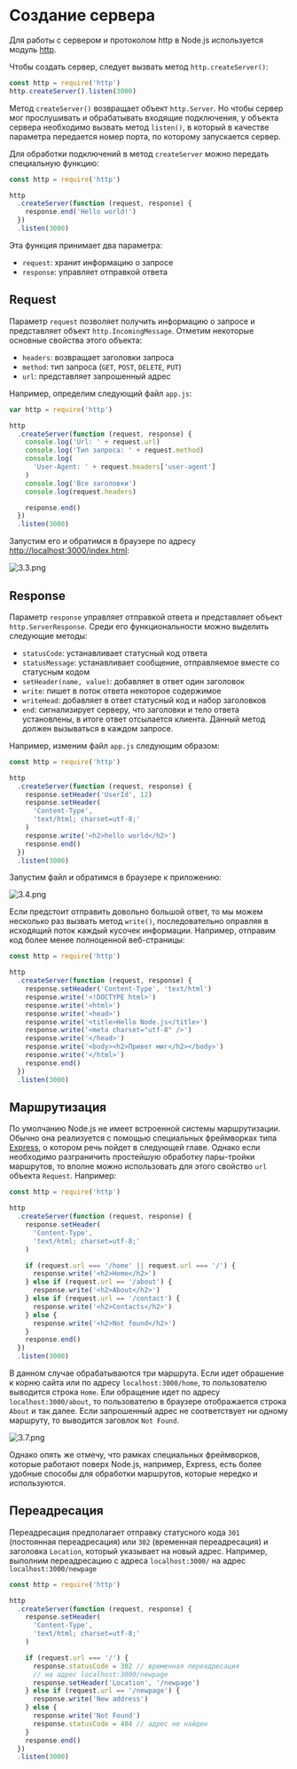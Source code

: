 # Создание сервера

Для работы с сервером и протоколом http в Node.js используется модуль [http](https://nodejs.org/api/http.html).

Чтобы создать сервер, следует вызвать метод `http.createServer()`:

```js
const http = require('http')
http.createServer().listen(3000)
```

Метод `createServer()` возвращает объект `http.Server`. Но чтобы сервер мог прослушивать и обрабатывать входящие подключения, у объекта сервера необходимо вызвать метод `listen()`, в который в качестве параметра передается номер порта, по которому запускается сервер.

Для обработки подключений в метод `createServer` можно передать специальную функцию:

```js
const http = require('http')

http
  .createServer(function (request, response) {
    response.end('Hello world!')
  })
  .listen(3000)
```

Эта функция принимает два параметра:

- `request`: хранит информацию о запросе
- `response`: управляет отправкой ответа

## Request

Параметр `request` позволяет получить информацию о запросе и представляет объект `http.IncomingMessage`. Отметим некоторые основные свойства этого объекта:

- `headers`: возвращает заголовки запроса
- `method`: тип запроса (`GET`, `POST`, `DELETE`, `PUT`)
- `url`: представляет запрошенный адрес

Например, определим следующий файл `app.js`:

```js
var http = require('http')

http
  .createServer(function (request, response) {
    console.log('Url: ' + request.url)
    console.log('Тип запроса: ' + request.method)
    console.log(
      'User-Agent: ' + request.headers['user-agent']
    )
    console.log('Все заголовки')
    console.log(request.headers)

    response.end()
  })
  .listen(3000)
```

Запустим его и обратимся в браузере по адресу [http://localhost:3000/index.html](http://localhost:3000/index.html):

![3.3.png](3.3.png)

## Response

Параметр `response` управляет отправкой ответа и представляет объект `http.ServerResponse`. Среди его функциональности можно выделить следующие методы:

- `statusCode`: устанавливает статусный код ответа
- `statusMessage`: устанавливает сообщение, отправляемое вместе со статусным кодом
- `setHeader(name, value)`: добавляет в ответ один заголовок
- `write`: пишет в поток ответа некоторое содержимое
- `writeHead`: добавляет в ответ статусный код и набор заголовков
- `end`: сигнализирует серверу, что заголовки и тело ответа установлены, в итоге ответ отсылается клиента. Данный метод должен вызываться в каждом запросе.

Например, изменим файл `app.js` следующим образом:

```js
const http = require('http')

http
  .createServer(function (request, response) {
    response.setHeader('UserId', 12)
    response.setHeader(
      'Content-Type',
      'text/html; charset=utf-8;'
    )
    response.write('<h2>hello world</h2>')
    response.end()
  })
  .listen(3000)
```

Запустим файл и обратимся в браузере к приложению:

![3.4.png](3.4.png)

Если предстоит отправить довольно большой ответ, то мы можем несколько раз вызвать метод `write()`, последовательно оправляя в исходящий поток каждый кусочек информации. Например, отправим код более менее полноценной веб-страницы:

```js
const http = require('http')

http
  .createServer(function (request, response) {
    response.setHeader('Content-Type', 'text/html')
    response.write('<!DOCTYPE html>')
    response.write('<html>')
    response.write('<head>')
    response.write('<title>Hello Node.js</title>')
    response.write('<meta charset="utf-8" />')
    response.write('</head>')
    response.write('<body><h2>Привет миг</h2></body>')
    response.write('</html>')
    response.end()
  })
  .listen(3000)
```

## Маршрутизация

По умолчанию Node.js не имеет встроенной системы маршрутизации. Обычно она реализуется с помощью специальных фреймворках типа [Express](../expressjs4/installing.md), о котором речь пойдет в следующей главе. Однако если необходимо разграничить простейшую обработку пары-тройки маршрутов, то вполне можно использовать для этого свойство `url` объекта `Request`. Например:

```js
const http = require('http')

http
  .createServer(function (request, response) {
    response.setHeader(
      'Content-Type',
      'text/html; charset=utf-8;'
    )

    if (request.url === '/home' || request.url === '/') {
      response.write('<h2>Home</h2>')
    } else if (request.url == '/about') {
      response.write('<h2>About</h2>')
    } else if (request.url == '/contact') {
      response.write('<h2>Contacts</h2>')
    } else {
      response.write('<h2>Not found</h2>')
    }
    response.end()
  })
  .listen(3000)
```

В данном случае обрабатываются три маршрута. Если идет обрашение к корню сайта или по адресу `localhost:3000/home`, то пользователю выводится строка `Home`. Ели обращение идет по адресу `localhost:3000/about`, то пользователю в браузере отображается строка `About` и так далее. Если запрошенный адрес не соответствует ни одному маршруту, то выводится заговлок `Not Found`.

![3.7.png](3.7.png)

Однако опять же отмечу, что рамках специальных фреймворков, которые работают поверх Node.js, например, Express, есть более удобные способы для обработки маршрутов, которые нередко и используются.

## Переадресация

Переадресация предполагает отправку статусного кода `301` (постоянная переадресация) или `302` (временная переадресация) и заголовка `Location`, который указывает на новый адрес. Например, выполним переадресацию с адреса `localhost:3000/` на адрес `localhost:3000/newpage`

```js
const http = require('http')

http
  .createServer(function (request, response) {
    response.setHeader(
      'Content-Type',
      'text/html; charset=utf-8;'
    )

    if (request.url === '/') {
      response.statusCode = 302 // временная переадресация
      // на адрес localhost:3000/newpage
      response.setHeader('Location', '/newpage')
    } else if (request.url == '/newpage') {
      response.write('New address')
    } else {
      response.write('Not Found')
      response.statusCode = 404 // адрес не найден
    }
    response.end()
  })
  .listen(3000)
```
